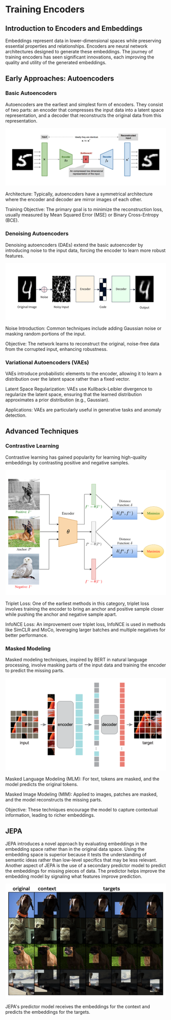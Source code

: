 # Training Encoders


## Introduction to Encoders and Embeddings
Embeddings represent data in lower-dimensional spaces while preserving essential properties and relationships. Encoders are neural network architectures designed to generate these embeddings. The journey of training encoders has seen significant innovations, each improving the quality and utility of the generated embeddings.

## Early Approaches: Autoencoders

### Basic Autoencoders
Autoencoders are the earliest and simplest form of encoders. They consist of two parts: an encoder that compresses the input data into a latent space representation, and a decoder that reconstructs the original data from this representation.

![Simple Autoencoder](../images/simple_autoencoder.png)


Architecture: Typically, autoencoders have a symmetrical architecture where the encoder and decoder are mirror images of each other.

Training Objective: The primary goal is to minimize the reconstruction loss, usually measured by Mean Squared Error (MSE) or Binary Cross-Entropy (BCE).


### Denoising Autoencoders
Denoising autoencoders (DAEs) extend the basic autoencoder by introducing noise to the input data, forcing the encoder to learn more robust features.

![Denoising Autoencoder](../images/denoise_ae.png)


Noise Introduction: Common techniques include adding Gaussian noise or masking random portions of the input.

Objective: The network learns to reconstruct the original, noise-free data from the corrupted input, enhancing robustness.



### Variational Autoencoders (VAEs)
VAEs introduce probabilistic elements to the encoder, allowing it to learn a distribution over the latent space rather than a fixed vector.

Latent Space Regularization: VAEs use Kullback-Leibler divergence to regularize the latent space, ensuring that the learned distribution approximates a prior distribution (e.g., Gaussian).

Applications: VAEs are particularly useful in generative tasks and anomaly detection.

## Advanced Techniques

### Contrastive Learning
Contrastive learning has gained popularity for learning high-quality embeddings by contrasting positive and negative samples.

![Contrastive Pairs](../images/contrastive.png)

Triplet Loss: One of the earliest methods in this category, triplet loss involves training the encoder to bring an anchor and positive sample closer while pushing the anchor and negative sample apart.

InfoNCE Loss: An improvement over triplet loss, InfoNCE is used in methods like SimCLR and MoCo, leveraging larger batches and multiple negatives for better performance.

### Masked Modeling

Masked modeling techniques, inspired by BERT in natural language processing, involve masking parts of the input data and training the encoder to predict the missing parts.

![Masked Reconstruction](../images/masked_reconstruction.png)

Masked Language Modeling (MLM): For text, tokens are masked, and the model predicts the original tokens.

Masked Image Modeling (MIM): Applied to images, patches are masked, and the model reconstructs the missing parts.

Objective: These techniques encourage the model to capture contextual information, leading to richer embeddings.


## JEPA

JEPA introduces a novel approach by evaluating embeddings in the embedding space rather than in the original data space. Using the embedding space is superior because it tests the understanding of semantic ideas rather than low-level specifics that may be less relevant. Another aspect of JEPA is the use of a secondary predictor model to predict the embeddings for missing pieces of data. The predictor helps improve the embedding model by signaling what features improve prediction.

![JEPA](../images/jepa.png)

JEPA's predictor model receives the embeddings for the context and predicts the embeddings for the targets.